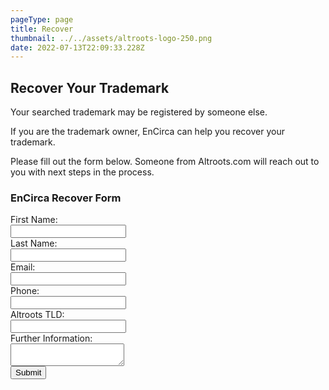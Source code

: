 ```yaml
---
pageType: page
title: Recover
thumbnail: ../../assets/altroots-logo-250.png
date: 2022-07-13T22:09:33.228Z
---
```

<h2>Recover Your Trademark</h2> <p>Your searched trademark may be registered by someone else. </p><p>If you are the trademark owner, EnCirca can help you recover your trademark.</p><p>Please fill out the form below. Someone from Altroots.com will reach out to you with next steps in the process.</p>
<form data-netlify-recaptcha="true" class="enc-form" name="altroots-recover" id="altroots" method="POST" data-netlify="true" netlify><h3>EnCirca Recover Form</h3>
            <div>
                First Name:<br /><input name="first-name" type="text" />
            </div>
            <div>
                Last Name:<br /><input name="last-name" type="text" />
            </div>
            <div>
                Email:<br /><input type="text" name="email" />
            </div>               <div>
                Phone:<br /><input type="text" name="phone" />
            </div>              <div>
                Altroots TLD:<br /><input type="text" name="tld" />
            </div>                           
            <div>
                Further Information:<br /><textarea name="comments"></textarea>
            </div>
            <div>
                <div data-netlify-recaptcha="true"></div>
                <button type="submit">Submit</button>
        </form>
    </div>
</div>